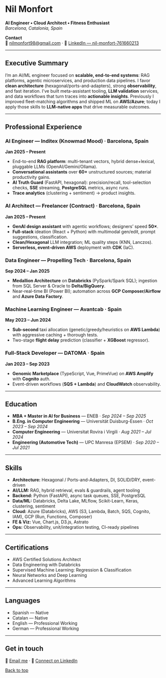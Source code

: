 # Nil Monfort

**AI Engineer • Cloud Architect • Fitness Enthusiast**  
*Barcelona, Catalonia, Spain*

**Contact**  
📧 [nilmonfort98@gmail.com](mailto:nilmonfort98@gmail.com) · 🔗 [LinkedIn — nil-monfort-761660213](https://www.linkedin.com/in/nil-monfort-761660213)

---

## Executive Summary

I’m an AI/ML engineer focused on **scalable, end-to-end systems**: RAG platforms, agentic microservices, and production data pipelines. I favor **clean architecture** (hexagonal/ports-and-adapters), strong **observability**, and fast iteration. I’ve built meta-assistant tooling, **LLM validation** services, and data workflows that turn traces into **actionable insights**. Previously I improved fleet-matching algorithms and shipped ML on **AWS/Azure**; today I apply those skills to **LLM-native apps** that drive measurable outcomes.

---

## Professional Experience

### AI Engineer — Inditex (Knowmad Mood) · Barcelona, Spain  
**Jan 2025 – Present**
- End-to-end **RAG platform**: multi-tenant vectors, hybrid dense+lexical, pluggable LLMs (OpenAI/Gemini/Ollama).  
- **Conversational assistants** over **60+** unstructured sources; material productivity gains.  
- **AI Truth Guard** (FastAPI, hexagonal): precision/recall, tool-selection checks, **SSE** streaming, **PostgreSQL** metrics, async runs.  
- **Trace analytics** (clustering + sentiment) → product insights.

### AI Architect — Freelancer (Contract) · Barcelona, Spain  
**Jan 2025 – Present**
- **GenAI design assistant** with agentic workflows; designers’ speed **50×**.  
- **Full-stack** ideation (React + Python) with multimodal gen/edit, prompt suggestions, classification.  
- **Clean/Hexagonal** LLM integration; ML quality steps (KNN, Lanczos).  
- **Serverless, event-driven AWS** deployment with **CDK** (IaC).

### Data Engineer — Propelling Tech · Barcelona, Spain  
**Sep 2024 – Jan 2025**
- **Medallion Architecture** on **Databricks** (PySpark/Spark SQL); ingestion from SQL Server & Oracle to **Delta/BigQuery**.  
- Near-real-time BI (Power BI); automation across **GCP Composer/Airflow** and **Azure Data Factory**.

### Machine Learning Engineer — Avantcab · Spain  
**May 2023 – Jun 2024**
- **Sub-second** taxi allocation (genetic/greedy/heuristics on **AWS Lambda**) with aggressive caching + thorough tests.  
- Two-stage **flight delay** prediction (classifier + **XGBoost** regressor).

### Full-Stack Developer — DATOMA · Spain  
**Jan 2023 – Sep 2023**
- **Genomic Marketplace** (TypeScript, Vue, PrimeVue) on **AWS Amplify** with **Cognito** auth.  
- Event-driven workflows (**SQS + Lambda**) and **CloudWatch** observability.

---

## Education

- **MBA + Master in AI for Business** — ENEB · *Sep 2024 – Sep 2025*  
- **B.Eng. in Computer Engineering** — Universität Duisburg-Essen · *Oct 2023 – Sep 2024*  
- **Computer Engineering** — Universitat Rovira i Virgili · *Aug 2021 – Jul 2024*  
- **Engineering (Automotive Tech)** — UPC Manresa (EPSEM) · *Sep 2020 – Jul 2021*

---

## Skills

- **Architecture:** Hexagonal / Ports-and-Adapters, DI, SOLID/DRY, event-driven  
- **AI/LLM:** RAG, hybrid retrieval, evals & guardrails, agent tooling  
- **Backend:** Python (FastAPI), async task queues, SSE, PostgreSQL  
- **Data/ML:** Databricks, Delta Lake, MLflow, Scikit-Learn, Keras, clustering, sentiment  
- **Cloud:** Azure (Databricks), AWS (S3, Lambda, Batch, SQS, Cognito, IAM), GCP (Run, Functions, Composer)  
- **FE & Viz:** Vue, Chart.js, D3.js, Astrato  
- **Ops:** Observability, unit/integration testing, CI-ready pipelines

---

## Certifications

- AWS Certified Solutions Architect  
- Data Engineering with Databricks  
- Supervised Machine Learning: Regression & Classification  
- Neural Networks and Deep Learning  
- Advanced Learning Algorithms

---

## Languages

- Spanish — Native  
- Catalan — Native  
- English — Professional Working  
- German — Professional Working

---

## Get in touch

📧 [Email me](mailto:nilmonfort98@gmail.com) · 💬 [Connect on LinkedIn](https://www.linkedin.com/in/nil-monfort-761660213)

[Back to top](#nil-monfort)
